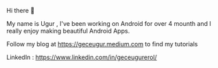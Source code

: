Hi there 👋

My name is Ugur , I've been working on Android for over  4 mounth and I really enjoy making beautiful Android Apps.

Follow my blog at https://geceugur.medium.com to find my tutorials 

LinkedIn : https://www.linkedin.com/in/geceugurerol/

